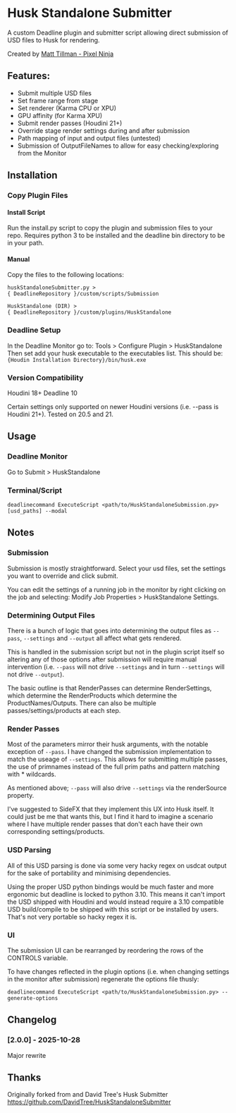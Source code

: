 # Husk Standalone Submitter
A custom Deadline plugin and submitter script allowing direct submission of USD files to Husk for rendering.

Created by [Matt Tillman - Pixel Ninja](https://pixelninja.design/)

## Features:
- Submit multiple USD files
- Set frame range from stage
- Set renderer (Karma CPU or XPU)
- GPU affinity (for Karma XPU)
- Submit render passes (Houdini 21+)
- Override stage render settings during and after submission
- Path mapping of input and output files (untested)
- Submission of OutputFileNames to allow for easy checking/exploring from the Monitor

## Installation
### Copy Plugin Files
#### Install Script
Run the install.py script to copy the plugin and submission files to your repo.
Requires python 3 to be installed and the deadline bin directory to be in your path.

#### Manual
Copy the files to the following locations:

```
huskStandaloneSubmitter.py >
{ DeadlineRepository }/custom/scripts/Submission
```

```
HuskStandalone (DIR) >
{ DeadlineRepository }/custom/plugins/HuskStandalone
```

### Deadline Setup
In the Deadline Monitor go to:
Tools > Configure Plugin > HuskStandalone
Then set add your husk executable to the executables list.
This should be:
`{Houdin Installation Directory}/bin/husk.exe`

### Version Compatibility
Houdini 18+
Deadline 10

Certain settings only supported on newer Houdini versions (i.e. --pass is Houdini 21+). Tested on 20.5 and 21.

## Usage
### Deadline Monitor
Go to Submit > HuskStandalone

### Terminal/Script
`deadlinecommand ExecuteScript <path/to/HuskStandaloneSubmission.py> [usd_paths] --modal`

## Notes
### Submission
Submission is mostly straightforward. Select your usd files, set the settings you want to override and click submit.

You can edit the settings of a running job in the monitor by right clicking on the job and selecting:
Modify Job Properties > HuskStandalone Settings.

### Determining Output Files
There is a bunch of logic that goes into determining the output files as `--pass`, `--settings` and `--output` all affect what gets rendered.

This is handled in the submission script but not in the plugin script itself so altering any of those options after submission will require manual intervention (i.e. `--pass` will not drive `--settings` and in turn `--settings` will not drive `--output`).

The basic outline is that RenderPasses can determine RenderSettings, which determine the RenderProducts which determine the ProductNames/Outputs. There can also be multiple passes/settings/products at each step.

### Render Passes
Most of the parameters mirror their husk arguments, with the notable exception of `--pass`. I have changed the submission implementation to match the useage of `--settings`. This allows for submitting multiple passes, the use of primnames instead of the full prim paths and pattern matching with * wildcards. 

As mentioned above; `--pass` will also drive `--settings` via the renderSource property.

I've suggested to SideFX that they implement this UX into Husk itself. It could just be me that wants this, but I find it hard to imagine a scenario where I have multiple render passes that don't each have their own corresponding settings/products.

### USD Parsing
All of this USD parsing is done via some very hacky regex on usdcat output for the sake of portability and minimising dependencies.

Using the proper USD python bindings would be much faster and more ergonomic but deadline is locked to python 3.10. This means it can't import the USD shipped with Houdini and would instead require a 3.10 compatible USD build/compile to be shipped with this script or be installed by users. That's not very portable so hacky regex it is.

### UI
The submission UI can be rearranged by reordering the rows of the CONTROLS variable.

To have changes reflected in the plugin options (i.e. when changing settings in the monitor after submission) regenerate the options file thusly:

`deadlinecommand ExecuteScript <path/to/HuskStandaloneSubmission.py> --generate-options`

## Changelog
### [2.0.0] - 2025-10-28
Major rewrite

## Thanks
Originally forked from and David Tree's Husk Submitter
https://github.com/DavidTree/HuskStandaloneSubmitter

